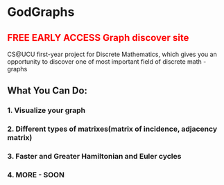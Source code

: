 <h1>GodGraphs</h1>
<h2 style="color:red; font-weight:700">FREE EARLY ACCESS Graph discover site</h2>
<p>
CS@UCU first-year project for Discrete Mathematics, which gives you an opportunity to discover one of most important field of discrete math - graphs</p>
<h2>What You Can Do:</h2>
<h3>1. Visualize your graph</h3>
<h3>2. Different types of matrixes(matrix of incidence, adjacency matrix)</h3>
<h3>3. Faster and Greater Hamiltonian and Euler cycles</h3>
<h3>4. MORE - SOON</h3>
